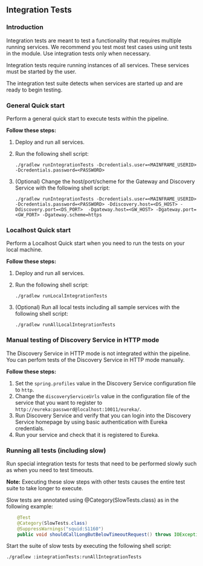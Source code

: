 ## Integration Tests

### Introduction

Integration tests are meant to test a functionality that requires multiple running services.
We recommend you test most test cases using unit tests in the module. Use integration tests
only when necessary. 

Integration tests require running instances of all services.
These services must be started by the user.

The integration test suite detects when services are started up and are ready to begin testing.

### General Quick start

Perform a general quick start to execute tests within the pipeline. 

**Follow these steps:**

1. Deploy and run all services.

2. Run the following shell script:
    ```shell
    ./gradlew runIntegrationTests -Dcredentials.user=<MAINFRAME_USERID> -Dcredentials.password=<PASSWORD>
    ``` 

3. (Optional) Change the host/port/scheme for the Gateway and Discovery Service with the following shell script:

    ```shell
    ./gradlew runIntegrationTests -Dcredentials.user=<MAINFRAME_USERID> -Dcredentials.password=<PASSWORD> -Ddiscovery.host=<DS_HOST> -Ddiscovery.port=<DS_PORT>  -Dgateway.host=<GW_HOST> -Dgateway.port=<GW_PORT> -Dgateway.scheme=https
    ```

### Localhost Quick start

Perform a Localhost Quick start when you need to run the tests on your local machine.

**Follow these steps:**

1. Deploy and run all services.

2. Run the following shell script:

    ```shell
    ./gradlew runLocalIntegrationTests
    ``` 

3. (Optional) Run all local tests including all sample services with the following shell script: 
    ```shell
    ./gradlew runAllLocalIntegrationTests
    ```
### Manual testing of Discovery Service in HTTP mode

The Discovery Service in HTTP mode is not integrated within the pipeline. You can perfom tests of the Discovery Service in HTTP mode manually.

**Follow these steps:**

1. Set the `spring.profiles` value in the Discovery Service configuration file to `http`.
2. Change the `discoveryServiceUrls` value in the configuration file of the service that you want to register to `http://eureka:password@localhost:10011/eureka/`.
3. Run Discovery Service and verify that you can login into the Discovery Service homepage by using basic authentication with Eureka credentials.
4. Run your service and check that it is registered to Eureka.

### Running all tests (including slow)

Run special integration tests for tests that need to be performed slowly such as when you need to test timeouts. 

**Note:** Executing these slow steps with other tests causes 
the entire test suite to take longer to execute.

Slow tests are annotated using @Category(SlowTests.class) as in the following example: 

```java
    @Test
    @Category(SlowTests.class)
    @SuppressWarnings("squid:S1160")
    public void shouldCallLongButBelowTimeoutRequest() throws IOException {
```

Start the suite of slow tests by executing the following shell script:

```shell
./gradlew :integrationTests:runAllIntegrationTests
```
